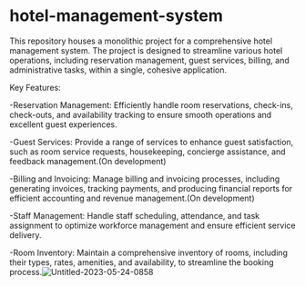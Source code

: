 # hotel-management-system
This repository houses a monolithic project for a comprehensive hotel management system. 
The project is designed to streamline various hotel operations, including reservation management, guest services, billing, and administrative tasks, within a single, cohesive application.

Key Features:

-Reservation Management: Efficiently handle room reservations, check-ins, check-outs, and availability tracking to ensure smooth operations and excellent guest experiences.

-Guest Services: Provide a range of services to enhance guest satisfaction, such as room service requests, housekeeping, concierge assistance, and feedback management.(On development)

-Billing and Invoicing: Manage billing and invoicing processes, including generating invoices, tracking payments, and producing financial reports for efficient accounting and revenue management.(On development)

-Staff Management: Handle staff scheduling, attendance, and task assignment to optimize workforce management and ensure efficient service delivery.

-Room Inventory: Maintain a comprehensive inventory of rooms, including their types, rates, amenities, and availability, to streamline the booking process.![Untitled-2023-05-24-0858](https://github.com/DevTobz/hotel-management-system/assets/132882544/30e298a1-c812-4398-a4d4-0c9787eb5ad4)
